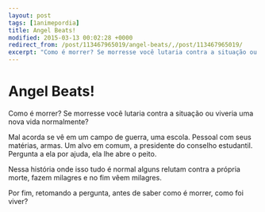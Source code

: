 ```yaml
---
layout: post
tags: [1animepordia]
title: Angel Beats!
modified: 2015-03-13 00:02:28 +0000
redirect_from: /post/113467965019/angel-beats/,/post/113467965019/
excerpt: "Como é morrer? Se morresse você lutaria contra a situação ou viveria uma nova vida normalmente?"
---
```


Angel Beats!
============

Como é morrer? Se morresse você lutaria contra a situação ou viveria uma
nova vida normalmente?

Mal acorda se vê em um campo de guerra, uma escola. Pessoal com seus
matérias, armas. Um alvo em comum, a presidente do conselho estudantil.
Pergunta a ela por ajuda, ela lhe abre o peito.

Nessa história onde isso tudo é normal alguns relutam contra a própria
morte, fazem milagres e no fim vêem milagres.

Por fim, retomando a pergunta, antes de saber como é morrer, como foi
viver?

